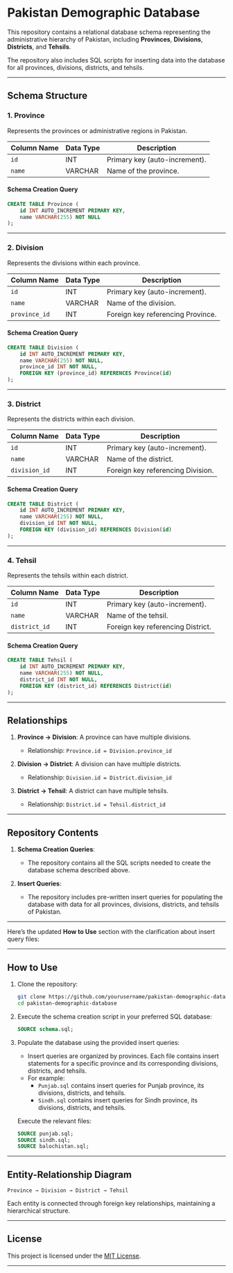 # **Pakistan Demographic Database**

This repository contains a relational database schema representing the administrative hierarchy of Pakistan, including **Provinces**, **Divisions**, **Districts**, and **Tehsils**.  

The repository also includes SQL scripts for inserting data into the database for all provinces, divisions, districts, and tehsils.  

---

## **Schema Structure**

### **1. Province**  
Represents the provinces or administrative regions in Pakistan.  

| Column Name | Data Type  | Description                      |  
|-------------|------------|----------------------------------|  
| `id`        | INT        | Primary key (auto-increment).    |  
| `name`      | VARCHAR    | Name of the province.            |  

#### **Schema Creation Query**  
```sql
CREATE TABLE Province (
    id INT AUTO_INCREMENT PRIMARY KEY,
    name VARCHAR(255) NOT NULL
);
```

---

### **2. Division**  
Represents the divisions within each province.  

| Column Name   | Data Type  | Description                       |  
|---------------|------------|-----------------------------------|  
| `id`          | INT        | Primary key (auto-increment).     |  
| `name`        | VARCHAR    | Name of the division.             |  
| `province_id` | INT        | Foreign key referencing Province. |  

#### **Schema Creation Query**  
```sql
CREATE TABLE Division (
    id INT AUTO_INCREMENT PRIMARY KEY,
    name VARCHAR(255) NOT NULL,
    province_id INT NOT NULL,
    FOREIGN KEY (province_id) REFERENCES Province(id)
);
```

---

### **3. District**  
Represents the districts within each division.  

| Column Name   | Data Type  | Description                       |  
|---------------|------------|-----------------------------------|  
| `id`          | INT        | Primary key (auto-increment).     |  
| `name`        | VARCHAR    | Name of the district.             |  
| `division_id` | INT        | Foreign key referencing Division. |  

#### **Schema Creation Query**  
```sql
CREATE TABLE District (
    id INT AUTO_INCREMENT PRIMARY KEY,
    name VARCHAR(255) NOT NULL,
    division_id INT NOT NULL,
    FOREIGN KEY (division_id) REFERENCES Division(id)
);
```

---

### **4. Tehsil**  
Represents the tehsils within each district.  

| Column Name   | Data Type  | Description                       |  
|---------------|------------|-----------------------------------|  
| `id`          | INT        | Primary key (auto-increment).     |  
| `name`        | VARCHAR    | Name of the tehsil.               |  
| `district_id` | INT        | Foreign key referencing District. |  

#### **Schema Creation Query**  
```sql
CREATE TABLE Tehsil (
    id INT AUTO_INCREMENT PRIMARY KEY,
    name VARCHAR(255) NOT NULL,
    district_id INT NOT NULL,
    FOREIGN KEY (district_id) REFERENCES District(id)
);
```

---

## **Relationships**  

1. **Province → Division**: A province can have multiple divisions.  
   - Relationship: `Province.id = Division.province_id`  

2. **Division → District**: A division can have multiple districts.  
   - Relationship: `Division.id = District.division_id`  

3. **District → Tehsil**: A district can have multiple tehsils.  
   - Relationship: `District.id = Tehsil.district_id`  

---

## **Repository Contents**  

1. **Schema Creation Queries**:  
   - The repository contains all the SQL scripts needed to create the database schema described above.  

2. **Insert Queries**:  
   - The repository includes pre-written insert queries for populating the database with data for all provinces, divisions, districts, and tehsils of Pakistan.  

---

Here’s the updated **How to Use** section with the clarification about insert query files:

---

## **How to Use**  

1. Clone the repository:  
   ```bash
   git clone https://github.com/yourusername/pakistan-demographic-database.git
   cd pakistan-demographic-database
   ```

2. Execute the schema creation script in your preferred SQL database:  
   ```sql
   SOURCE schema.sql;
   ```

3. Populate the database using the provided insert queries:  
   - Insert queries are organized by provinces. Each file contains insert statements for a specific province and its corresponding divisions, districts, and tehsils.  
   - For example:  
     - `Punjab.sql` contains insert queries for Punjab province, its divisions, districts, and tehsils.  
     - `Sindh.sql` contains insert queries for Sindh province, its divisions, districts, and tehsils.   

   Execute the relevant files:  
   ```sql
   SOURCE punjab.sql;
   SOURCE sindh.sql;
   SOURCE balochistan.sql;
   ```

---

## **Entity-Relationship Diagram**  

```  
Province → Division → District → Tehsil  
```

Each entity is connected through foreign key relationships, maintaining a hierarchical structure.  

---

## **License**  

This project is licensed under the [MIT License](LICENSE).  

--- 